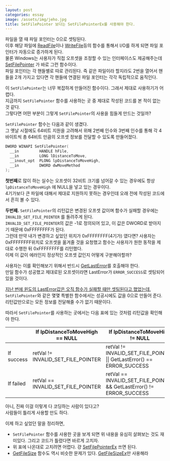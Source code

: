 ```yaml
---
layout: post
categories: essay
image: /assets/img/jeho.jpg
title: SetFilePointer 보다는 SetFilePointerEx를 사용해야 한다.
---
```


파일을 열 때 파일 포인터는 0으로 셋팅된다.  
이후 해당 파일에 [ReadFile](https://docs.microsoft.com/en-us/windows/win32/api/fileapi/nf-fileapi-readfile)이나 [WriteFile](https://docs.microsoft.com/en-us/windows/win32/api/fileapi/nf-fileapi-writefile)등의 함수를 통해서 I/O를 하게 되면 파일 포인터가 자동으로 증가하게 된다.    
물론 Windows는 사용자가 직접 오프셋을 조정할 수 있는 인터페이스도 제공해주는데 [SetFilePointer](https://docs.microsoft.com/en-us/windows/win32/api/fileapi/nf-fileapi-setfilepointer) 가 바로 그런 함수이다.  
파일 포인터는 각 핸들별로 따로 관리된다. 즉 같은 파일이라 할지라도 2번을 열어서 핸들을 2개 가지고 있다면 각 핸들에 연결된 파일 포인터는 각각 독립적으로 움직인다.

이 `SetFilePointer`는 너무 복잡하게 만들어진 함수이다. 그래서 제대로 사용하기가 어렵다.  
지금까지 `SetFilePointer` 함수를 사용하는 곳 중 제대로 작성된 코드를 본 적이 없는 것 같다.  
그렇다면 어떤 부분이 그렇게 `SetFilePointer`의 사용을 힘들게 만드는 것일까?

`SetFilePointer` 함수는 다음과 같이 생겼다.  
그 옛날 시절에도 64비트 지원을 고려해서 위해 2번째 인수와 3번째 인수를 통해 각 4바이트씩 총 64비트 만큼의 오프셋 정보를 전달할 수 있도록 만들어졌다.

```c++
DWORD WINAPI SetFilePointer(
  __in         HANDLE hFile,
  __in         LONG lDistanceToMove,
  __inout_opt  PLONG lpDistanceToMoveHigh,
  __in         DWORD dwMoveMethod
);
```

**첫번째**로 많이 하는 실수는 오프셋이 32비트 크기를 넘어갈 수 있는 경우에도 항상 `lpDistanceToMoveHigh` 에 NULL을 넣고 있는 경우이다.  
4기가보다 큰 파일에 대해서 제대로 지원하지 못하는 경우인데 오래 전에 작성된 코드에서 흔히 볼 수 있다.

**두번째.** `SetFilePointer`의 리턴값은 변경된 오프셋 값이며 함수가 실패할 경우에는 `INVALID_SET_FILE_POINTER` 를 돌려주게 된다.  
`INVALID_SET_FILE_POINTER`의 값은 -1로 정의되어 있고, 이 값은 DWORD로 받아지기 때문에 0xFFFFFFFF가 된다.  
그런데 만약 내가 변경하고 싶었던 위치가 0xFFFFFFFF(4기가) 였다면? 사용자는 0xFFFFFFFF위치로 오프셋을 옮겨줄 것을 요청했고 함수는 사용자가 원한 동작을 제대로 수행한 뒤 0xFFFFFFFF를 리턴했다.  
이제 이 값이 에러인지 정상적인 오프셋 값인지 어떻게 구분해야할까?  

사용자는 이를 확인해보기 위해서 반드시 [GetLastError](https://docs.microsoft.com/en-us/windows/win32/api/errhandlingapi/nf-errhandlingapi-getlasterror)를 호출해야 한다.  
만일 함수가 성공했고 제대로된 오프셋이라면 LastError가 `ERROR_SUCCESS`로 셋팅되어 있을 것이다.  

[지난 번에 윈도의 LastError값은 오직 함수가 실패할 때만 셋팅된다고 했었는데](/essay/2012/01/13/GetLastError-%ED%95%A8%EC%88%98-%EC%82%AC%EC%9A%A9%EC%9D%98-%ED%9D%94%ED%95%9C-%EC%8B%A4%EC%88%98.html), `SetFilePointer`와 같은 몇몇 특별한 함수에서는 성공시에도 값을 0으로 만들어 준다.  
리턴값만으로는 모든 정보를 전달해줄 수가 없기 때문이다.

따라서 `SetFilePointer`를 사용하는 곳에서는 다음 표에 있는 것처럼 리턴값을 확인해야 한다.

| | 	If lpDistanceToMoveHigh == NULL | If lpDistanceToMoveHigh != NULL |
| --- | --- | --- |
| If success | retVal != INVALID_SET_FILE_POINTER | retVal != INVALID_SET_FILE_POINTER \|\|  GetLastError() == ERROR_SUCCESS |
|If failed	| retVal == INVALID_SET_FILE_POINTER | retVal == INVALID_SET_FILE_POINTER && GetLastError() != ERROR_SUCCESS |

아니, 진짜 이걸 이렇게 다 코딩하는 사람이 있다고?  
사람들이 틀리게 사용할 만도 하다.

이제 하고 싶었던 말을 정리하면,
* `SetFilePointer` 함수를 사용한 곳을 보게 되면 위 내용을 유심히 살펴보는 것도 재미있다. 그리고 코드가 틀렸다면 바르게 고치자.
* 위 표에 나온대로 고치려면 어렵다. 걍 [SetFilePointerEx](https://docs.microsoft.com/en-us/windows/win32/api/fileapi/nf-fileapi-setfilepointerex) 쓰면 된다.
* [GetFileSize](https://docs.microsoft.com/en-us/windows/win32/api/fileapi/nf-fileapi-getfilesize) 함수도 역시 비슷한 문제가 있다. [GetFileSizeEx](https://docs.microsoft.com/en-us/windows/win32/api/fileapi/nf-fileapi-getfilesizeex)만 사용해라